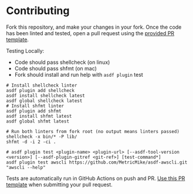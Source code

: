 # Contributing

Fork this repository, and make your changes in your fork. Once the code has been linted and tested, open a pull request using the [provided PR template](.github/PULL_REQUEST/pull_request_template.md).

Testing Locally:

- Code should pass shellcheck (on linux)
- Code should pass shfmt (on mac)
- Fork should install and run help with `asdf plugin` test

```shell
# Install shellcheck linter
asdf plugin add shellcheck
asdf install shellcheck latest
asdf global shellcheck latest
# Install shfmt linter
asdf plugin add shfmt
asdf install shfmt latest
asdf global shfmt latest

# Run both linters from fork root (no output means linters passed)
shellcheck -x bin/* -P lib/
shfmt -d -i 2 -ci .

# asdf plugin test <plugin-name> <plugin-url> [--asdf-tool-version <version>] [--asdf-plugin-gitref <git-ref>] [test-command*]
asdf plugin test awscli https://github.com/MetricMike/asdf-awscli.git "awscli --help"
```

Tests are automatically run in GitHub Actions on push and PR. [Use this PR template](.github/PULL_REQUEST/pull_request_template.md) when submitting your pull request.
